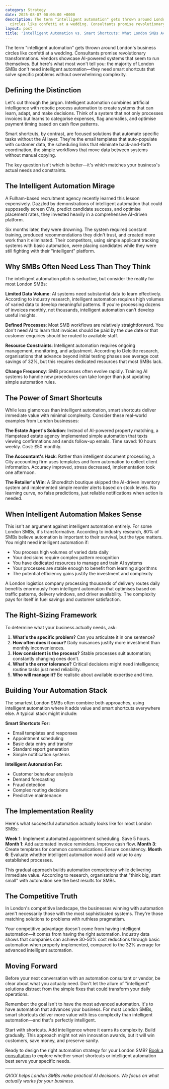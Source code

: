 ```yaml
---
category: Strategy
date: 2025-08-07 00:00:00 +0000
description: The term "intelligent automation" gets thrown around London's business
  circles like confetti at a wedding. Consultants promise revolutionary transform...
layout: post
title: 'Intelligent Automation vs. Smart Shortcuts: What London SMBs Actually Need'
---
```


The term "intelligent automation" gets thrown around London's business circles like confetti at a wedding. Consultants promise revolutionary transformations. Vendors showcase AI-powered systems that seem to run themselves. But here's what most won't tell you: the majority of London SMBs don't need intelligent automation—they need smart shortcuts that solve specific problems without overwhelming complexity.

## Defining the Distinction

Let's cut through the jargon. Intelligent automation combines artificial intelligence with robotic process automation to create systems that can learn, adapt, and make decisions. Think of a system that not only processes invoices but learns to categorise expenses, flag anomalies, and optimise payment timing based on cash flow patterns.

Smart shortcuts, by contrast, are focused solutions that automate specific tasks without the AI layer. They're the email templates that auto-populate with customer data, the scheduling links that eliminate back-and-forth coordination, the simple workflows that move data between systems without manual copying.

The key question isn't which is better—it's which matches your business's actual needs and constraints.

## The Intelligent Automation Mirage

A Fulham-based recruitment agency recently learned this lesson expensively. Dazzled by demonstrations of intelligent automation that could supposedly screen CVs, predict candidate success, and optimise placement rates, they invested heavily in a comprehensive AI-driven platform.

Six months later, they were drowning. The system required constant training, produced recommendations they didn't trust, and created more work than it eliminated. Their competitors, using simple applicant tracking systems with basic automation, were placing candidates while they were still fighting with their "intelligent" platform.

## Why SMBs Often Need Less Than They Think

The intelligent automation pitch is seductive, but consider the reality for most London SMBs:

**Limited Data Volume**: AI systems need substantial data to learn effectively. According to industry research, intelligent automation requires high volumes of varied data to develop meaningful patterns. If you're processing dozens of invoices monthly, not thousands, intelligent automation can't develop useful insights.

**Defined Processes**: Most SMB workflows are relatively straightforward. You don't need AI to learn that invoices should be paid by the due date or that customer enquiries should be routed to available staff.

**Resource Constraints**: Intelligent automation requires ongoing management, monitoring, and adjustment. According to Deloitte research, organisations that advance beyond initial testing phases see average cost savings of 32%, but this requires dedicated resources that most SMBs lack.

**Change Frequency**: SMB processes often evolve rapidly. Training AI systems to handle new procedures can take longer than just updating simple automation rules.

## The Power of Smart Shortcuts

While less glamorous than intelligent automation, smart shortcuts deliver immediate value with minimal complexity. Consider these real-world examples from London businesses:

**The Estate Agent's Solution**: Instead of AI-powered property matching, a Hampstead estate agency implemented simple automation that texts viewing confirmations and sends follow-up emails. Time saved: 10 hours weekly. Cost: £50 monthly.

**The Accountant's Hack**: Rather than intelligent document processing, a City accounting firm uses templates and form automation to collect client information. Accuracy improved, stress decreased, implementation took one afternoon.

**The Retailer's Win**: A Shoreditch boutique skipped the AI-driven inventory system and implemented simple reorder alerts based on stock levels. No learning curve, no false predictions, just reliable notifications when action is needed.

## When Intelligent Automation Makes Sense

This isn't an argument against intelligent automation entirely. For some London SMBs, it's transformative. According to industry research, 80% of SMBs believe automation is important to their survival, but the type matters. You might need intelligent automation if:

- You process high volumes of varied data daily
- Your decisions require complex pattern recognition
- You have dedicated resources to manage and train AI systems
- Your processes are stable enough to benefit from learning algorithms
- The potential efficiency gains justify the investment and complexity

A London logistics company processing thousands of delivery routes daily benefits enormously from intelligent automation that optimises based on traffic patterns, delivery windows, and driver availability. The complexity pays for itself in fuel savings and customer satisfaction.

## The Right-Sizing Framework

To determine what your business actually needs, ask:

1. **What's the specific problem?** Can you articulate it in one sentence?
2. **How often does it occur?** Daily nuisances justify more investment than monthly inconveniences.
3. **How consistent is the process?** Stable processes suit automation; constantly changing ones don't.
4. **What's the error tolerance?** Critical decisions might need intelligence; routine tasks just need reliability.
5. **Who will manage it?** Be realistic about available expertise and time.

## Building Your Automation Stack

The smartest London SMBs often combine both approaches, using intelligent automation where it adds value and smart shortcuts everywhere else. A typical stack might include:

**Smart Shortcuts For:**
- Email templates and responses
- Appointment scheduling
- Basic data entry and transfer
- Standard report generation
- Simple notification systems

**Intelligent Automation For:**
- Customer behaviour analysis
- Demand forecasting
- Fraud detection
- Complex routing decisions
- Predictive maintenance

## The Implementation Reality

Here's what successful automation actually looks like for most London SMBs:

**Week 1**: Implement automated appointment scheduling. Save 5 hours.
**Month 1**: Add automated invoice reminders. Improve cash flow.
**Month 3**: Create templates for common communications. Ensure consistency.
**Month 6**: Evaluate whether intelligent automation would add value to any established processes.

This gradual approach builds automation competency while delivering immediate value. According to research, organisations that "think big, start small" with automation see the best results for SMBs.

## The Competitive Truth

In London's competitive landscape, the businesses winning with automation aren't necessarily those with the most sophisticated systems. They're those matching solutions to problems with ruthless pragmatism.

Your competitive advantage doesn't come from having intelligent automation—it comes from having the right automation. Industry data shows that companies can achieve 30-50% cost reductions through basic automation when properly implemented, compared to the 32% average for advanced intelligent automation.

## Moving Forward

Before your next conversation with an automation consultant or vendor, be clear about what you actually need. Don't let the allure of "intelligent" solutions distract from the simple fixes that could transform your daily operations.

Remember: the goal isn't to have the most advanced automation. It's to have automation that advances your business. For most London SMBs, smart shortcuts deliver more value with less complexity than intelligent automation—and that's perfectly intelligent.

Start with shortcuts. Add intelligence where it earns its complexity. Build gradually. This approach might not win innovation awards, but it will win customers, save money, and preserve sanity.

Ready to design the right automation strategy for your London SMB? [Book a consultation](https://calendar.app.google/FEpevxQTJxqaTzTPA) to explore whether smart shortcuts or intelligent automation best serve your specific needs.

---

*QVXX helps London SMBs make practical AI decisions. We focus on what actually works for your business.*